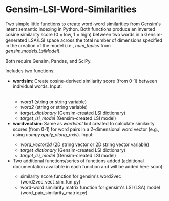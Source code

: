 # Gensim-LSI-Word-Similarities
Two simple little functions to create word-word similarities from Gensim's latent semantic indexing in Python. Both functions produce an inverted cosine similarity score (0 = low, 1 = high) between two words in a Gensim-generated LSA/LSI space across the total number of dimensions specified in the creation of the model (i.e., <i>num_topics</i> from <i>gensim.models.LsiModel</i>).

<p>Both require Gensim, Pandas, and SciPy.

<p>Includes two functions:
<ul>
<li><b>wordsim</b>: Create cosine-derived similarity score (from 0-1) between individual words. Input: </li>
<br>
	<ul>
	<li><i>word1</i> (string or string variable)</li>
	<li><i>word2</i> (string or string variable)</li>
	<li><i>target_dictionary</i> (Gensim-created LSI dictionary)</li>
	<li><i>target_lsi_model</i> (Gensim-created LSI model)</li>
	</ul>
<li><b>wordvectsim</b>: Same as <i>wordvect</i> but created to calculate similarity scores (from 0-1) for word pairs in a 2-dimensional word vector (e.g., using <i>numpy.apply_along_axis</i>). Input:</li>
	<ul>
	<li><i>word_vector2d</i> (2D string vector or 2D string vector variable)</li>
	<li><i>target_dictionary</i> (Gensim-created LSI dictionary)</li>
	<li><i>target_lsi_model</i> (Gensim-created LSI model)</li>
	</ul>
<li>Two additional functions/series of functions added (additional documentation available in each function and will be added here soon):</li>
	<ul>
	<li>similarity score function for gensim's word2vec (word2vec_vect_sim_fun.py)</li>
	<li>word-word similarity matrix function for gensim's LSI (LSA) model (word_pair_similarity_matrix.py)</li>
	</ul>
</ul>